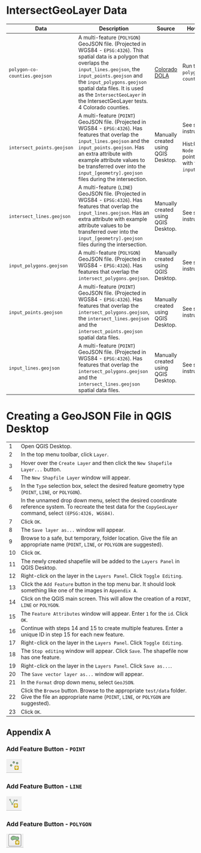 # IntersectGeoLayer Data

|Data|Description|Source|How To Recreate|
|---|-----|-----|----|
|`polygon-co-counties.geojson`|A multi-feature (`POLYGON`) GeoJSON file. (Projected in WGS84 - `EPSG:4326`). This spatial data is a polygon that overlaps the `input_lines.geojson`, the `input_points.geojson` and the `input_polygons.geojson` spatial data files. It is used as the `IntersectGeoLayer` in the IntersectGeoLayer tests. 4 Colorado counties. |[Colorado DOLA](https://demography.dola.colorado.gov/gis/gis-data/)| Run the `create-polygon-co-counties.geojson.gp`.|
|`intersect_points.geojson`|A multi-feature (`POINT`) GeoJSON file. (Projected in WGS84 - `EPSG:4326`). Has features that overlap the `input_lines.geojson` and the `input_points.geojson`. Has an extra attribute with example attribute values to be transferred over into the `input_[geometry].geojson` files during the intersection.|Manually created using QGIS Desktop.| See step-by-step instructions below. <br><br> Hist:Use the `QGIS Node` tool to create points that intersect with the `input_lines.geojson`.|
|`intersect_lines.geojson`|A multi-feature (`LINE`) GeoJSON file. (Projected in WGS84 - `EPSG:4326`). Has features that overlap the `input_lines.geojson`. Has an extra attribute with example attribute values to be transferred over into the `input_[geometry].geojson` files during the intersection.|Manually created using QGIS Desktop.| See step-by-step instructions below.|
|`input_polygons.geojson`|A multi-feature (`POLYGON`) GeoJSON file. (Projected in WGS84 - `EPSG:4326`). Has features that overlap the `intersect_polygons.geojson`.|Manually created using QGIS Desktop.| See step-by-step instructions below.|
|`input_points.geojson`|A multi-feature (`POINT`) GeoJSON file. (Projected in WGS84 - `EPSG:4326`). Has features that overlap the `intersect_polygons.geojson`, the `intersect_lines.geojson` and the `intersect_points.geojson` spatial data files.|Manually created using QGIS Desktop.| See step-by-step instructions below.|
|`input_lines.geojson`|A multi-feature (`POINT`) GeoJSON file. (Projected in WGS84 - `EPSG:4326`). Has features that overlap the `intersect_polygons.geojson` and the `intersect_lines.geojson` spatial data files.|Manually created using QGIS Desktop.| See step-by-step instructions below.|


# Creating a GeoJSON File in QGIS Desktop

| |		|
|-|----|
|1|Open QGIS Desktop.|
|2|In the top menu toolbar, click `Layer`.|
|3|Hover over the `Create Layer` and then click the `New Shapefile Layer...` button.|
|4|The `New Shapfile Layer` window will appear.|
|5|In the `Type` selection box, select the desired feature geometry type (`POINT`, `LINE`, or `POLYGON`).|
|6|In the unnamed drop down menu, select the desired coordinate reference system. To recreate the test data for the `CopyGeoLayer` command, select `(EPSG:4326, WGS84)`. |
|7|Click `OK`.|
|8|The `Save layer as...` window will appear.|
|9|Browse to a safe, but temporary, folder location. Give the file an appropriate name (`POINT`, `LINE`, or `POLYGON` are suggested). 
|10| Click `OK`.|
|11|The newly created shapefile will be added to the `Layers Panel` in QGIS Desktop.|
|12|Right-click on the layer in the `Layers Panel`. Click `Toggle Editing`.|
|13|Click the `Add Feature` button in the top menu bar. It should look something like one of the images in `Appendix A`.|
|14|Click on the QGIS main screen. This will allow the creation of a `POINT`, `LINE` or `POLYGON`.|
|15|The `Feature Attributes` window will appear. Enter `1` for the `id`. Click `OK`.|
|16|Continue with steps 14 and 15 to create multiple features. Enter a unique ID in step 15 for each new feature.|
|17|Right-click on the layer in the `Layers Panel`. Click `Toggle Editing`.|
|18|The `Stop editing` window will appear. Click `Save`. The shapefile now has one feature.|
|19|Right-click on the layer in the `Layers Panel`. Click `Save as...`.|
|20|The `Save vector layer as...` window will appear.|
|21|In the `Format` drop down menu, select `GeoJSON`.|
|22|Click the `Browse` button. Browse to the appropriate `test/data` folder.  Give the file an appropriate name (`POINT`, `LINE`, or `POLYGON` are suggested).|
|23|Click `OK`.|

## Appendix A

### Add Feature Button - `POINT`
![QGIS-AddFeature-Point](../../../images/QGIS-AddFeature-Point.PNG)
### Add Feature Button - `LINE`
![QGIS-AddFeature-Line](../../../images/QGIS-AddFeature-Line.PNG)
### Add Feature Button - `POLYGON`
![QGIS-AddFeature-Polygon](../../../images/QGIS-AddFeature-Polygon.PNG)